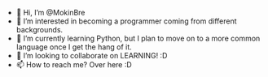 - 👋 Hi, I’m @MokinBre
- 👀 I’m interested in becoming a programmer coming from different backgrounds.
- 🌱 I’m currently learning Python, but I plan to move on to a more common language once I get the hang of it.
- 💞️ I’m looking to collaborate on LEARNING! :D
- 📫 How to reach me? Over here :D

<!---
MokinBre/MokinBre is a ✨ special ✨ repository because its `README.md` (this file) appears on your GitHub profile.
You can click the Preview link to take a look at your changes.
--->
